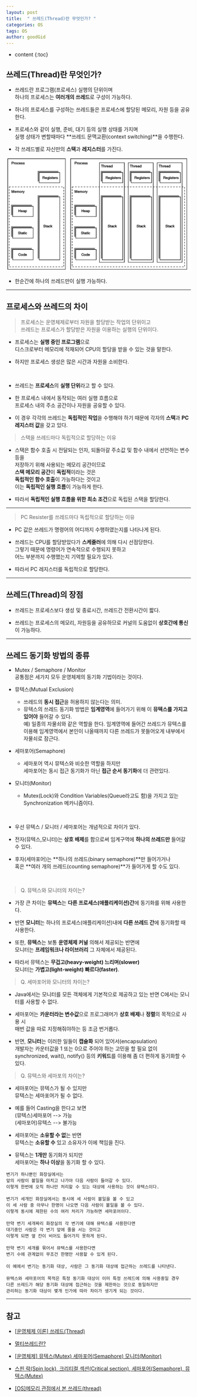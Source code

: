 ```yaml
---
layout: post
title:  " 쓰레드(Thread)란 무엇인가? "
categories: OS
tags: OS
author: goodGid
---
```

* content
{:toc}

## 쓰레드(Thread)란 무엇인가?

* 쓰레드란 프로그램(프로세스) 실행의 단위이며 <br> 하나의 프로세스는 **여러개의 쓰레드**로 구성이 가능하다.

* 하나의 프로세스를 구성하는 쓰레드들은 프로세스에 할당된 메모리, 자원 등을 공유한다.

* 프로세스와 같이 실행, 준비, 대기 등의 실행 상태를 가지며 <br> 실행 상태가 변할때마다 **쓰레드 문맥교환(context switching)**을 수행한다.

* 각 쓰레드별로 자신만의 **스택**과 **레지스터**를 가진다.

![](/assets/img/os/what_is_thread_1.png)

* 한순간에 하나의 쓰레드만이 실행 가능하다.











---

## 프로세스와 쓰레드의 차이

> 프로세스는 운영체제로부터 자원을 할당받는 작업의 단위이고 <br> 쓰레드는 프로세스가 할당받은 자원을 이용하는 실행의 단위이다.

* 프로세스는 **실행 중인 프로그램**으로 <br> 디스크로부터 메모리에 적재되어 CPU의 할당을 받을 수 있는 것을 말한다.

* 하지만 프로세스 생성은 많은 시간과 자원을 소비한다. 

<br>

* 쓰레드는 **프로세스**의 **실행 단위**라고 할 수 있다. 

* 한 프로세스 내에서 동작되는 여러 실행 흐름으로 <br> 프로세스 내의 주소 공간이나 자원을 공유할 수 있다. 

* 이 경우 각각의 쓰레드는 **독립적인 작업**을 수행해야 하기 때문에 각자의 **스택**과 **PC 레지스터 값**을 갖고 있다.


> 스택을 쓰레드마다 독립적으로 할당하는 이유

* 스택은 함수 호출 시 전달되는 인자, 되돌아갈 주소값 및 함수 내에서 선언하는 변수 등을 <br> 저장하기 위해 사용되는 메모리 공간이므로 <br> **스택 메모리 공간**이 **독립적**이라는 것은 <br> **독립적인 함수 호출**이 가능하다는 것이고 <br> 이는 **독립적인 실행 흐름**이 가능하게 한다. 

* 따라서 **독립적인 실행 흐름을 위한 최소 조건**으로 독립된 스택을 할당한다.

---

> PC Resister를 쓰레드마다 독립적으로 할당하는 이유

* PC 값은 쓰레드가 명령어의 어디까지 수행하였는지를 나타나게 된다. 

* 쓰레드는 CPU를 할당받았다가 **스케줄러**에 의해 다시 선점당한다. <br> 그렇기 때문에 명령어가 연속적으로 수행되지 못하고 <br> 어느 부분까지 수행했는지 기억할 필요가 있다. 

* 따라서 PC 레지스터를 독립적으로 할당한다.



---


## 쓰레드(Thread)의 장점

* 쓰레드는 프로세스보다 생성 및 종료시간, 쓰레드간 전환시간이 짧다.

* 쓰레드는 프로세스의 메모리, 자원등을 공유하므로 커널의 도움없이 **상호간에 통신**이 가능하다.


---

## 쓰레드 동기화 방법의 종류

* Mutex / Semaphore / Monitor <br> 공통점은 세가지 모두 운영체제의 동기화 기법이라는 것이다.

* 뮤텍스(Mutual Exclusion)
    - 쓰레드의 **동시 접근**을 허용하지 않는다는 의미. 
    - 뮤텍스의 쓰레드 동기화 방법은 **임계영역**에 들어가기 위해 이 **뮤텍스를 가지고 있어야** 들어갈 수 있다. <br> 예) 일종의 자물쇠와 같은 역할을 한다. 임계영역에 들어간 쓰레드가 뮤텍스를 이용해 임계영역에서 본인이 나올때까지 다른 쓰레드가 못들어오게 내부에서 자물쇠로 잠근다.

* 세마포어(Semaphore)
    - 세마포어 역시 뮤텍스와 비슷한 역할을 하지만 <br> 세마포어는 동시 접근 동기화가 아닌 **접근 순서 동기화**에 더 관련있다.

* 모니터(Monitor) 
    - Mutex(Lock)와 Condition Variables(Queue라고도 함)을 가지고 있는 Synchronization 메카니즘이다. 

<br> 

* 우선 뮤텍스 / 모니터 / 세마포어는 개념적으로 차이가 있다.

* 전자(뮤텍스,모니터)는 **상호 배제**를 함으로써 임계구역에 **하나의 쓰레드만** 들어갈 수 있다.

* 후자(세마포어)는 **하나의 쓰레드(binary semaphore)**만 들어가거나 <br> 혹은 **여러 개의 쓰레드(counting semaphore)**가 들어가게 할 수도 있다.

<br>

> Q. 뮤텍스와 모니터의 차이는?

* 가장 큰 차이는 **뮤텍스**는 **다른 프로세스(애플리케이션)간**에 동기화를 위해 사용한다.

* 반면 **모니터**는 하나의 프로세스(애플리케이션)내에 **다른 쓰레드 간**에 동기화할 때 사용한다.

* 또한, **뮤텍스**는 보통 **운영체제 커널** 의해서 제공되는 반면에 <br> 모니터는 **프레임워크나 라이브러리** 그 자체에서 제공된다. 

* 따라서 뮤텍스는 **무겁고(heavy-weight) 느리며(slower)** <br> 모니터는 **가볍고(light-weight) 빠르다(faster)**.

> Q. 세마포어와 모니터의 차이는?

* Java에서는 모니터를 모든 객체에게 기본적으로 제공하고 있는 반면 C에서는 모니터를 사용할 수 없다.

* 세마포어는 **카운터라는 변수값**으로 프로그래머가 **상호 배제**나 **정렬**의 목적으로 사용 시 <br> 매번 값을 따로 지정해줘야하는 등 조금 번거롭다. 

* 반면, **모니터**는 이러한 일들이 **캡슐화** 되어 있어서(encapsulation) <br> 개발자는 카운터값을 1 또는 0으로 주어야 하는 고민을 할 필요 없이 <br> synchronized, wait(), notify() 등의 **키워드**를 이용해 좀 더 편하게 동기화할 수 있다.

> Q. 뮤텍스와 세마포의 차이는?

* 세마포어는 뮤텍스가 될 수 있지만 <br> 뮤텍스는 세마포어가 될 수 없다.

* 예를 들어 Casting을 한다고 보면 <br> (뮤텍스)세마포어 --> 가능 <br> (세마포어)뮤텍스 --> 불가능 

* 세마포어는 **소유할 수 없**는 반면 <br> 뮤텍스는 **소유할 수** 있고 소유자가 이에 책임을 진다.

* 뮤텍스는 **1개만** 동기화가 되지만 <br> 세마포어는 **하나 이상**을 동기화 할 수 있다.

```
변기가 하나뿐인 화장실에서는 
앞의 사람이 볼일을 마치고 나가야 다음 사람이 들어갈 수 있다. 
이렇게 한번에 오직 하나만 처리할 수 있는 대상에 사용하는 것이 뮤텍스이다. 

변기가 세개인 화장실에서는 동시에 세 사람이 볼일을 볼 수 있고 
이 세 사람 중 아무나 한명이 나오면 다음 사람이 볼일을 볼 수 있다. 
이렇게 동시에 제한된 수의 여러 처리가 가능하면 세마포어이다. 

만약 변기 세개짜리 화장실의 각 변기에 대해 뮤텍스를 사용한다면 
대기중인 사람은 각 변기 앞에 줄을 서는 것이고 
이렇게 되면 옆 칸이 비어도 들어가지 못하게 된다. 

만약 변기 세개를 묶어서 뮤텍스를 사용한다면 
변기 수에 관계없이 무조건 한명만 사용할 수 있게 된다. 

이 예에서 변기는 동기화 대상, 사람은 그 동기화 대상에 접근하는 쓰레드를 나타낸다. 

뮤텍스와 세마포어의 목적은 특정 동기화 대상이 이미 특정 쓰레드에 의해 사용중일 경우 
다른 쓰레드가 해당 동기화 대상에 접근하는 것을 제한하는 것으로 동일하지만 
관리하는 동기화 대상이 몇개 인가에 따라 차이가 생기게 되는 것이다.
```





---

## 참고

* [[운영체제 이론] 쓰레드(Thread)](http://arer.tistory.com/80)

* [멀티쓰레드란?](https://m.blog.naver.com/PostView.nhn?blogId=rja1104&logNo=220551216367&proxyReferer=https%3A%2F%2Fwww.google.co.kr%2F)

* [[운영체제] 뮤텍스(Mutex) 세마포어(Semaphore) 모니터(Monitor)](http://about-myeong.tistory.com/34)

* [스핀 락(Spin lock), 크리티컬 섹션(Critical section), 세마포어(Semaphore), 뮤텍스(Mutex)](http://brownbears.tistory.com/45)

* [[OS]메모리 관점에서 본 쓰레드(thread)](https://mooneegee.blogspot.com/2015/01/os-thread.html)

